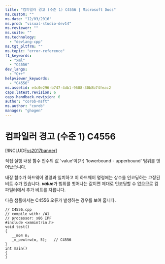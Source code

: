 ```yaml
---
title: "컴파일러 경고 (수준 1) C4556 | Microsoft Docs"
ms.custom: ""
ms.date: "12/03/2016"
ms.prod: "visual-studio-dev14"
ms.reviewer: ""
ms.suite: ""
ms.technology: 
  - "devlang-cpp"
ms.tgt_pltfrm: ""
ms.topic: "error-reference"
f1_keywords: 
  - "xml"
  - "C4556"
dev_langs: 
  - "C++"
helpviewer_keywords: 
  - "C4556"
ms.assetid: e4c0e296-b747-4db1-9608-30b8b74feac2
caps.latest.revision: 6
caps.handback.revision: 6
author: "corob-msft"
ms.author: "corob"
manager: "ghogen"
---
```

# 컴파일러 경고 (수준 1) C4556
[!INCLUDE[vs2017banner](../../assembler/inline/includes/vs2017banner.md)]

직접 실행 내장 함수 인수의 값 'value'이\(가\) 'lowerbound \- upperbound' 범위를 벗어났습니다.  
  
 내장 함수가 하드웨어 명령과 일치하고  이 하드웨어 명령에는 상수를 인코딩하는 고정된 비트 수가 있습니다.  ***value***가 범위를 벗어나는 값이면 제대로 인코딩할 수 없으므로  컴파일러에서 추가 비트를 자릅니다.  
  
 다음 샘플에서는 C4556 오류가 발생하는 경우를 보여 줍니다.  
  
```  
// C4556.cpp  
// compile with: /W1  
// processor: x86 IPF  
#include <xmmintrin.h>  
void test()  
{  
   __m64 m;  
   _m_pextrw(m, 5);   // C4556  
}  
int main()  
{  
}  
```